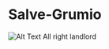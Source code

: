 # Salve-Grumio
![Alt Text](https://www.comedy.co.uk/images/library/people/300/p/plebs_grumio.jpg)
All right landlord

